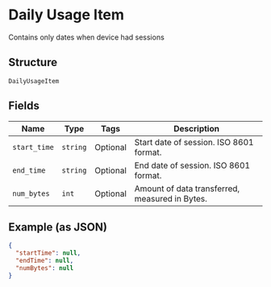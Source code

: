 
# Daily Usage Item

Contains only dates when device had sessions

## Structure

`DailyUsageItem`

## Fields

| Name | Type | Tags | Description |
|  --- | --- | --- | --- |
| `start_time` | `string` | Optional | Start date of session. ISO 8601 format. |
| `end_time` | `string` | Optional | End date of session. ISO 8601 format. |
| `num_bytes` | `int` | Optional | Amount of data transferred, measured in Bytes. |

## Example (as JSON)

```json
{
  "startTime": null,
  "endTime": null,
  "numBytes": null
}
```

